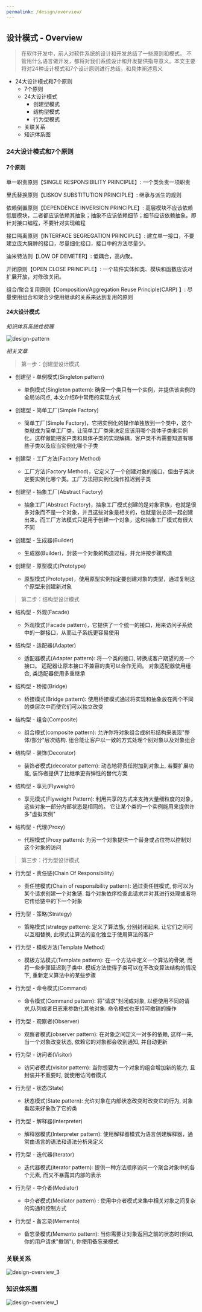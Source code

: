 ```yaml
---
permalink: /design/overview/
---
```


## 设计模式 - Overview 

> 在软件开发中，前人对软件系统的设计和开发总结了一些原则和模式， 不管用什么语言做开发，都将对我们系统设计和开发提供指导意义。本文主要将对24种设计模式和7个设计原则进行总结，和具体阐述意义

* 24大设计模式和7个原则
    * 7个原则
    * 24大设计模式
        * 创建型模式
        * 结构型模式
        * 行为型模式
    * 关联关系
    * 知识体系图


### 24大设计模式和7个原则

#### 7个原则

单一职责原则【SINGLE RESPONSIBILITY PRINCIPLE】: 一个类负责一项职责

里氏替换原则【LISKOV SUBSTITUTION PRINCIPLE】: 继承与派生的规则

依赖倒置原则【DEPENDENCE INVERSION PRINCIPLE】: 高层模块不应该依赖低层模块，二者都应该依赖其抽象；抽象不应该依赖细节；细节应该依赖抽象。即针对接口编程，不要针对实现编程

接口隔离原则【INTERFACE SEGREGATION PRINCIPLE】: 建立单一接口，不要建立庞大臃肿的接口，尽量细化接口，接口中的方法尽量少。

迪米特法则【LOW OF DEMETER】: 低耦合，高内聚。

开闭原则【OPEN CLOSE PRINCIPLE】: 一个软件实体如类、模块和函数应该对扩展开放，对修改关闭。

组合/聚合复用原则【Composition/Aggregation Reuse Principle(CARP) 】: 尽量使用组合和聚合少使用继承的关系来达到复用的原则

#### 24大设计模式

*知识体系系统性梳理*

![design-pattern](/knowledge/assets/images/design/design-pattern.png)

*相关文章*

> 第一步：创建型设计模式

* 创建型 - 单例模式(Singleton pattern)
    * 单例模式(Singleton pattern): 确保一个类只有一个实例，并提供该实例的全局访问点, 本文介绍6中常用的实现方式

* 创建型 - 简单工厂(Simple Factory)
    * 简单工厂(Simple Factory)，它把实例化的操作单独放到一个类中，这个类就成为简单工厂类，让简单工厂类来决定应该用哪个具体子类来实例化，这样做能把客户类和具体子类的实现解耦，客户类不再需要知道有哪些子类以及应当实例化哪个子类

* 创建型 - 工厂方法(Factory Method)
    * 工厂方法(Factory Method)，它定义了一个创建对象的接口，但由子类决定要实例化哪个类。工厂方法把实例化操作推迟到子类

* 创建型 - 抽象工厂(Abstract Factory)
    * 抽象工厂(Abstract Factory)，抽象工厂模式创建的是对象家族，也就是很多对象而不是一个对象，并且这些对象是相关的，也就是说必须一起创建出来。而工厂方法模式只是用于创建一个对象，这和抽象工厂模式有很大不同

* 创建型 - 生成器(Builder)
    * 生成器(Builder)，封装一个对象的构造过程，并允许按步骤构造

* 创建型 - 原型模式(Prototype)
    * 原型模式(Prototype)，使用原型实例指定要创建对象的类型，通过复制这个原型来创建新对象

> 第二步：结构型设计模式

* 结构型 - 外观(Facade)
    * 外观模式(Facade pattern)，它提供了一个统一的接口，用来访问子系统中的一群接口，从而让子系统更容易使用

* 结构型 - 适配器(Adapter)
    * 适配器模式(Adapter pattern): 将一个类的接口, 转换成客户期望的另一个接口。 适配器让原本接口不兼容的类可以合作无间。 对象适配器使用组合, 类适配器使用多重继承

* 结构型 - 桥接(Bridge)
    * 桥接模式(Bridge pattern): 使用桥接模式通过将实现和抽象放在两个不同的类层次中而使它们可以独立改变

* 结构型 - 组合(Composite)
    * 组合模式(composite pattern): 允许你将对象组合成树形结构来表现"整体/部分"层次结构. 组合能让客户以一致的方式处理个别对象以及对象组合

* 结构型 - 装饰(Decorator)
    * 装饰者模式(decorator pattern): 动态地将责任附加到对象上, 若要扩展功能, 装饰者提供了比继承更有弹性的替代方案

* 结构型 - 享元(Flyweight)
    * 享元模式(Flyweight Pattern): 利用共享的方式来支持大量细粒度的对象，这些对象一部分内部状态是相同的。 它让某个类的一个实例能用来提供许多"虚拟实例"

* 结构型 - 代理(Proxy)
    * 代理模式(Proxy pattern): 为另一个对象提供一个替身或占位符以控制对这个对象的访问

> 第三步：行为型设计模式

* 行为型 - 责任链(Chain Of Responsibility)
    * 责任链模式(Chain of responsibility pattern): 通过责任链模式, 你可以为某个请求创建一个对象链. 每个对象依序检查此请求并对其进行处理或者将它传给链中的下一个对象

* 行为型 - 策略(Strategy)
    * 策略模式(strategy pattern): 定义了算法族, 分别封闭起来, 让它们之间可以互相替换, 此模式让算法的变化独立于使用算法的客户

* 行为型 - 模板方法(Template Method)
    * 模板方法模式(Template pattern): 在一个方法中定义一个算法的骨架, 而将一些步骤延迟到子类中. 模板方法使得子类可以在不改变算法结构的情况下, 重新定义算法中的某些步骤

* 行为型 - 命令模式(Command)
    * 命令模式(Command pattern): 将"请求"封闭成对象, 以便使用不同的请求,队列或者日志来参数化其他对象. 命令模式也支持可撤销的操作

* 行为型 - 观察者(Observer)
    * 观察者模式(observer pattern): 在对象之间定义一对多的依赖, 这样一来, 当一个对象改变状态, 依赖它的对象都会收到通知, 并自动更新

* 行为型 - 访问者(Visitor)
    * 访问者模式(visitor pattern): 当你想要为一个对象的组合增加新的能力, 且封装并不重要时, 就使用访问者模式

* 行为型 - 状态(State)
    * 状态模式(State pattern): 允许对象在内部状态改变时改变它的行为, 对象看起来好象改了它的类

* 行为型 - 解释器(Interpreter)
    * 解释器模式(Interpreter pattern): 使用解释器模式为语言创建解释器，通常由语言的语法和语法分析来定义

* 行为型 - 迭代器(Iterator)
    * 迭代器模式(iterator pattern): 提供一种方法顺序访问一个聚合对象中的各个元素, 而又不暴露其内部的表示

* 行为型 - 中介者(Mediator)
    * 中介者模式(Mediator pattern) : 使用中介者模式来集中相关对象之间复杂的沟通和控制方式

* 行为型 - 备忘录(Memento)
    * 备忘录模式(Memento pattern): 当你需要让对象返回之前的状态时(例如, 你的用户请求"撤销"), 你使用备忘录模式

### 关联关系

![design-overview_3](/knowledge/assets/images/design/design-overview_3.png)

### 知识体系图

![design-overview_1](/knowledge/assets/images/design/design-overview_1.png)

